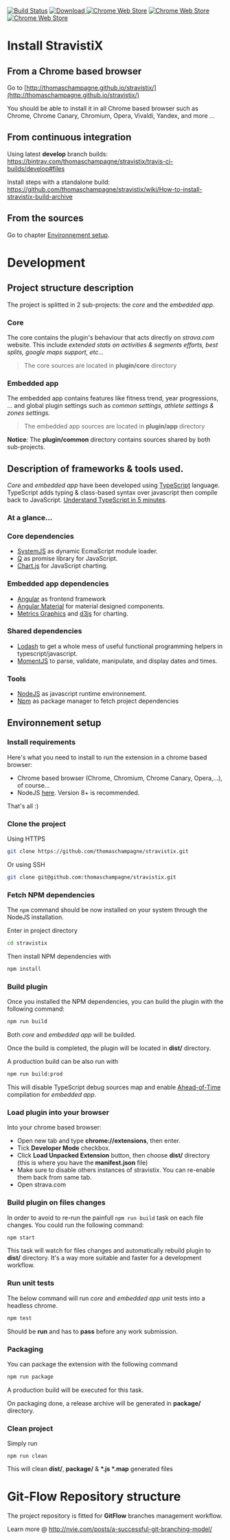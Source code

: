 [![Build Status](https://travis-ci.org/thomaschampagne/stravistix.svg?branch=develop)](https://travis-ci.org/thomaschampagne/stravistix)
[ ![Download](https://api.bintray.com/packages/thomaschampagne/stravistix/travis-ci-builds/images/download.svg?version=develop) ](https://bintray.com/thomaschampagne/stravistix/travis-ci-builds/develop#files)
[![Chrome Web Store](https://img.shields.io/chrome-web-store/v/dhiaggccakkgdfcadnklkbljcgicpckn.svg)](https://chrome.google.com/webstore/detail/stravistix-for-strava/dhiaggccakkgdfcadnklkbljcgicpckn) [![Chrome Web Store](https://img.shields.io/chrome-web-store/stars/dhiaggccakkgdfcadnklkbljcgicpckn.svg)](https://chrome.google.com/webstore/detail/stravistix-for-strava/dhiaggccakkgdfcadnklkbljcgicpckn/reviews) [![Chrome Web Store](https://img.shields.io/chrome-web-store/rating-count/dhiaggccakkgdfcadnklkbljcgicpckn.svg)](https://chrome.google.com/webstore/detail/stravistix-for-strava/dhiaggccakkgdfcadnklkbljcgicpckn/reviews)

# Install StravistiX
## From a Chrome based browser

Go to [http://thomaschampagne.github.io/stravistix/](http://thomaschampagne.github.io/stravistix/)

You should be able to install it in all Chrome based browser such as Chrome, Chrome Canary, Chromium, Opera, Vivaldi, Yandex, and more ...

## From continuous integration
Using latest **develop** branch builds: https://bintray.com/thomaschampagne/stravistix/travis-ci-builds/develop#files

Install steps with a standalone build: https://github.com/thomaschampagne/stravistix/wiki/How-to-install-stravistix-build-archive

## From the sources

Go to chapter [Environnement setup](#environnement-setup).

# Development

## Project structure description

The project is splitted in 2 sub-projects: the _core_ and the _embedded app_.

### Core

The core contains the plugin's behaviour that acts directly on _strava.com_ website. This include _extended stats on activities & segments efforts, best splits, google maps support, etc..._

> The core sources are located in **plugin/core** directory

### Embedded app

The embedded app contains features like fitness trend, year progressions, ... and global plugin settings such as _common settings, athlete settings & zones settings._

> The embedded app sources are located in **plugin/app** directory

**Notice**: The **plugin/common** directory contains sources shared by both sub-projects.

## Description of frameworks & tools used.

_Core_ and _embedded app_ have been developed using [TypeScript](https://www.typescriptlang.org) language. TypeScript adds typing & class-based syntax over javascript then compile back to JavaScript. [Understand TypeScript in 5 minutes](https://learnxinyminutes.com/docs/typescript/).

### At a glance...

### Core dependencies
* [SystemJS](https://github.com/systemjs/systemjs) as dynamic EcmaScript module loader.
* [Q](http://documentup.com/kriskowal/q/) as promise library for JavaScript.
* [Chart.js](http://www.chartjs.org/) for JavaScript charting.


### Embedded app dependencies
* [Angular](https://angular.io/) as frontend framework
* [Angular Material](https://material.angular.io/) for material designed components.
* [Metrics Graphics](https://www.metricsgraphicsjs.org/) and [d3js](https://d3js.org/) for charting.

### Shared dependencies
* [Lodash](https://lodash.com) to get a whole mess of useful functional programming helpers in typescript/javascript.
* [MomentJS](https://momentjs.com/) to parse, validate, manipulate, and display dates and times.

### Tools

* [NodeJS](https://nodejs.org/en/) as javascript runtime environnement.
* [Npm](https://www.npmjs.com/) as package manager to fetch project dependencies

## Environnement setup

### Install requirements

Here's what you need to install to run the extension in a chrome based browser:

- Chrome based browser (Chrome, Chromium, Chrome Canary, Opera,...), of course...
- NodeJS [here](https://nodejs.org). Version 8+ is recommended.

That's all :)

### Clone the project

Using HTTPS
```bash
git clone https://github.com/thomaschampagne/stravistix.git
```

Or using SSH

```bash
git clone git@github.com:thomaschampagne/stravistix.git
```

### Fetch NPM dependencies

The `npm` command should be now installed on your system through the NodeJS installation. 

Enter in project directory
```bash
cd stravistix
```

Then install NPM dependencies with
```bash
npm install
```

### Build plugin

Once you installed the NPM dependencies, you can build the plugin with the following command:

```bash
npm run build
```

Both _core_ and _embedded app_ will be builded.

Once the build is completed, the plugin will be located in **dist/** directory.

A production build can be also run with

```bash
npm run build:prod
```

This will disable TypeScript debug sources map and enable [Ahead-of-Time](https://angular.io/guide/aot-compiler) compilation for _embedded app_.

### Load plugin into your browser

Into your chrome based browser:

* Open new tab and type **chrome://extensions**, then enter.
* Tick **Developer Mode** checkbox.
* Click **Load Unpacked Extension** button, then choose **dist/** directory (this is where you have the **manifest.json** file)
* Make sure to disable others instances of stravistix. You can re-enable them back from same tab.
* Open strava.com

### Build plugin on files changes

In order to avoid to re-run the painfull `npm run build` task on each file changes. You could run the following command:

```bash
npm start
```

This task will watch for files changes and automatically rebuild plugin to **dist/** directory. It's a way more suitable and faster for a development workflow.

### Run unit tests

The below command will run _core_ and _embedded app_ unit tests into a headless chrome.

```bash
npm test
```

Should be **run** and has to **pass** before any work submission.

### Packaging

You can package the extension with the following command

```bash
npm run package
```

A production build will be executed for this task.

On packaging done, a release archive will be generated in **package/** directory.

### Clean project

Simply run

```
npm run clean
```

This will clean **dist/**, **package/** & __*.js *.map__ generated files

# Git-Flow Repository structure

The project repository is fitted for **GitFlow** branches management workflow.

Learn more @  http://nvie.com/posts/a-successful-git-branching-model/
